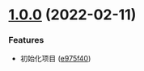 # [1.0.0](https://github.com/xiaogang12131/vite-template/compare/e975f40f0e609ebbc9368e6e93e885841283c47d...1.0.0) (2022-02-11)

### Features

- 初始化项目 ([e975f40](https://github.com/xiaogang12131/vite-template/commit/e975f40f0e609ebbc9368e6e93e885841283c47d))
